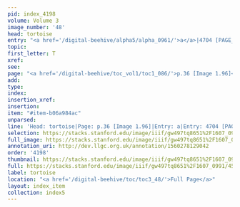 ```yaml
---
pid: index_4198
volume: Volume 3
image_number: '48'
head: tortoise
entry: "<a href='/digital-beehive/alpha5/alpha_0961/'>a</a>|4704 [PAGE_MISSING]"
topic: 
first_letter: T
xref: 
see: 
page: "<a href='/digital-beehive/toc_vol1/toc1_086/'>p.36 [Image 1.96]</a>"
add: 
type: 
index: 
insertion_xref: 
insertion: 
item: "#item-b06a984ac"
unparsed: 
line: 'Head: tortoise|Page: p.36 [Image 1.96]|Entry: a|Entry: 4704 [PAGE_MISSING]|#item-b06a984ac'
selection: https://stacks.stanford.edu/image/iiif/gw497tq8651%2F1607_0991/459,3341,683,170/full/0/default.jpg
full_image: https://stacks.stanford.edu/image/iiif/gw497tq8651%2F1607_0991/full/full/0/default.jpg
annotation_uri: http://dev.llgc.org.uk/annotation/1560278129042
order: '4198'
thumbnail: https://stacks.stanford.edu/image/iiif/gw497tq8651%2F1607_0991/459,3341,683,170/150,/0/default.jpg
full: https://stacks.stanford.edu/image/iiif/gw497tq8651%2F1607_0991/459,3341,683,170/full/0/default.jpg
label: tortoise
location: "<a href='/digital-beehive/toc/toc3_48/'>Full Page</a>"
layout: index_item
collection: index5
---
```

